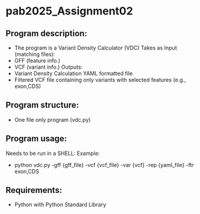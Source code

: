 # pab2025_Assignment02

## Program description:
- The program is a Variant Density Calculator (VDC)
Takes as Input (matching files):
- GFF (feature info.)
- VCF (variant info.)
Outputs:
- Variant Density Calculation YAML formatted file
- Filtered VCF file containing only variants with selected features (e.g., exon,CDS)

## Program structure:
- One file only program (vdc.py)

## Program usage:

Needs to be run in a SHELL:
Example:
- python vdc.py -gff {gff_file} -vcf {vcf_file} -var {vcf} -rep {yaml_file} -ftr exon,CDS

## Requirements:
- Python with Python Standard Library